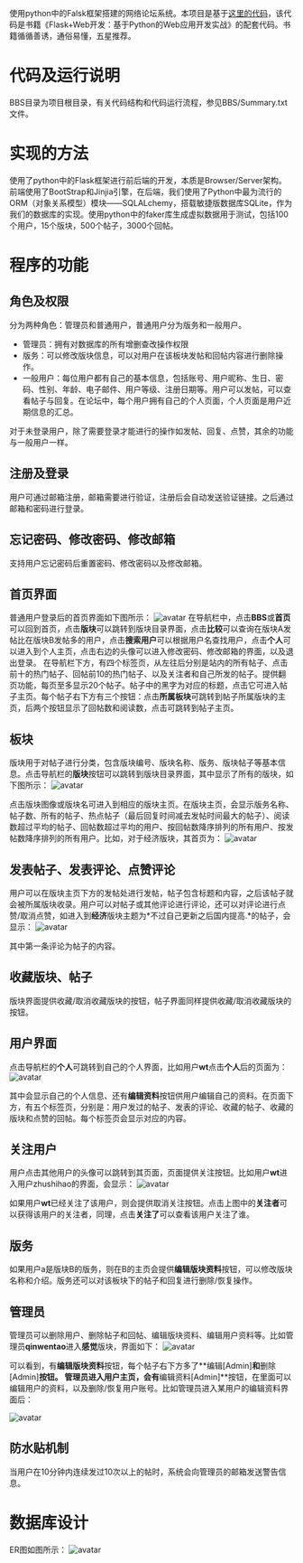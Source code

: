 使用python中的Falsk框架搭建的网络论坛系统。本项目是基于[这里的代码](https://github.com/miguelgrinberg/flasky)，该代码是书籍《Flask+Web开发：基于Python的Web应用开发实战》的配套代码。书籍循循善诱，通俗易懂，五星推荐。

# 代码及运行说明
BBS目录为项目根目录，有关代码结构和代码运行流程，参见BBS/Summary.txt文件。

# 实现的方法
使用了python中的Flask框架进行前后端的开发，本质是Browser/Server架构。前端使用了BootStrap和Jinjia引擎，在后端，我们使用了Python中最为流行的ORM（对象关系模型）模块——SQLALchemy，搭载敏捷版数据库SQLite，作为我们的数据库的实现。使用python中的faker库生成虚拟数据用于测试，包括100个用户，15个版块，500个帖子，3000个回帖。

# 程序的功能
## 角色及权限
分为两种角色：管理员和普通用户，普通用户分为版务和一般用户。
- 管理员：拥有对数据库的所有增删查改操作权限
- 版务：可以修改版块信息，可以对用户在该板块发帖和回帖内容进行删除操作。
- 一般用户：每位用户都有自己的基本信息，包括账号、用户昵称、生日、密码、性别、年龄、电子邮件、用户等级、注册日期等。用户可以发帖，可以查看帖子与回复。在论坛中，每个用户拥有自己的个人页面，个人页面是用户近期信息的汇总。

对于未登录用户，除了需要登录才能进行的操作如发帖、回复、点赞，其余的功能与一般用户一样。
## 注册及登录
用户可通过邮箱注册，邮箱需要进行验证，注册后会自动发送验证链接。之后通过邮箱和密码进行登录。
## 忘记密码、修改密码、修改邮箱
支持用户忘记密码后重置密码、修改密码以及修改邮箱。
## 首页界面
普通用户登录后的首页界面如下图所示：
![avatar](figure/home.png)
在导航栏中，点击**BBS**或**首页**可以回到首页，点击**版块**可以跳转到版块目录界面，点击**比较**可以查询在版块A发帖比在版块B发帖多的用户，点击**搜索用户**可以根据用户名查找用户，点击**个人**可以进入到个人主页，点击右边的头像可以进入修改密码、修改邮箱的界面，以及退出登录。
在导航栏下方，有四个标签页，从左往后分别是站内的所有帖子、点击前十的热门帖子、回帖前10的热门帖子、以及关注者和自己所发的帖子。提供翻页功能，每页至多显示20个帖子。帖子中的黑字为对应的标题，点击它可进入帖子主页。每个帖子右下方有三个按钮：点击**所属板块**可跳转到帖子所属版块的主页，后两个按钮显示了回帖数和阅读数，点击可跳转到帖子主页。
## 板块
版块用于对帖子进行分类，包含版块编号、版块名称、版务、版块帖子等基本信息。点击导航栏的**版块**按钮可以跳转到版块目录界面，其中显示了所有的版块，如下图所示：
![avatar](figure/board.png)

点击版块图像或版块名可进入到相应的版块主页。在版块主页，会显示版务名称、帖子数、所有的帖子、热点帖子（最后回复时间减去发帖时间最大的帖子）、阅读数超过平均的帖子、回帖数超过平均的用户、按回帖数降序排列的所有用户、按发帖数降序排列的所有用户。比如，对于经济版块，其首页为：
![avatar](figure/ecnomic_board.png)
## 发表帖子、发表评论、点赞评论
用户可以在版块主页下方的发帖处进行发帖，帖子包含标题和内容，之后该帖子就会被所属版块收录。用户可以对帖子或其他评论进行评论，还可以对评论进行点赞/取消点赞，如进入到**经济**版块主题为*不过自己更新之后国内提高.*的帖子，会显示：
![avatar](figure/post.png)

其中第一条评论为帖子的内容。
## 收藏版块、帖子
版块界面提供收藏/取消收藏版块的按钮，帖子界面同样提供收藏/取消收藏版块的按钮。
## 用户界面
点击导航栏的**个人**可跳转到自己的个人界面，比如用户**wt**点击**个人**后的页面为：
![avatar](figure/user.png)

其中会显示自己的个人信息、还有**编辑资料**按钮供用户编辑自己的资料。在页面下方，有五个标签页，分别是：用户发过的帖子、发表的评论、收藏的帖子、收藏的版块和点赞的回帖。每个标签页会显示对应的内容。
## 关注用户
用户点击其他用户的头像可以跳转到其页面，页面提供关注按钮。比如用户**wt**进入用户zhushihao的界面，会显示：
![avatar](figure/follower.png)

如果用户**wt**已经关注了该用户，则会提供取消关注按钮。点击上图中的**关注者**可以获得该用户的关注者，同理，点击**关注了**可以查看该用户关注了谁。
## 版务
如果用户a是版块B的版务，则在B的主页会提供**编辑版块资料**按钮，可以修改版块名称和介绍。版务还可以对该板块下的帖子和回复进行删除/恢复操作。
## 管理员
管理员可以删除用户、删除帖子和回帖、编辑版块资料、编辑用户资料等。比如管理员**qinwentao**进入**感觉**版块，界面如下：
![avatar](figure/admin_home.png)

可以看到，有**编辑版块资料**按钮，每个帖子右下方多了**编辑[Admin]**和**删除[Admin]**按钮。
管理员进入用户主页，会有**编辑资料[Admin]**按钮，在里面可以编辑用户的资料，以及删除/恢复用户账号。比如管理员进入某用户的编辑资料界面后：

![avatar](figure/admin_edit.png)
## 防水贴机制
当用户在10分钟内连续发过10次以上的帖时，系统会向管理员的邮箱发送警告信息。


# 数据库设计
ER图如图所示：
![avatar](figure/ER.png)
